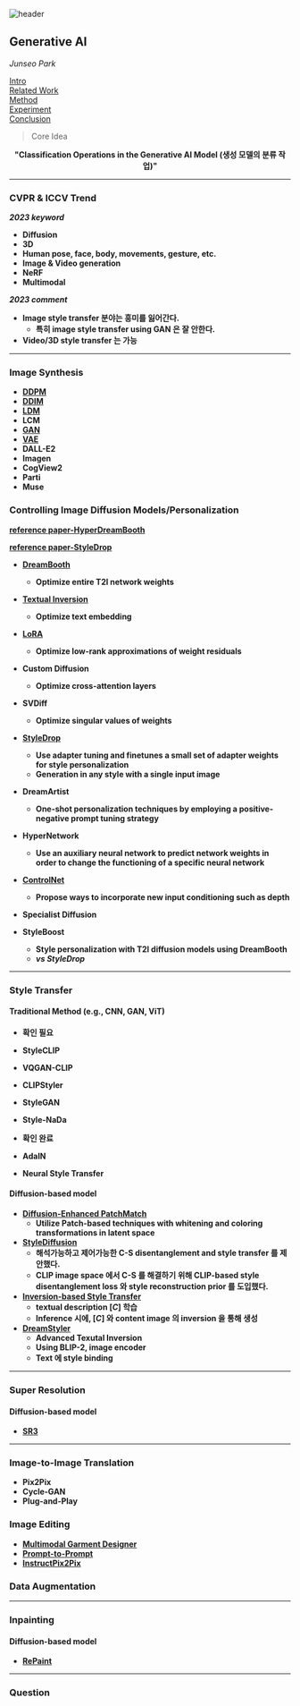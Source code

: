![header](https://capsule-render.vercel.app/api?type=waving&color=auto&height=80&section=header&text=Welcome%20Paper%20Review&fontSize=50)


## Generative AI
*Junseo Park*

[Intro](#intro)</br>
[Related Work](#related-work)</br>
[Method](#method)</br>
[Experiment](#experiment)</br>
[Conclusion](#conclusion)</br>

> Core Idea
<div align=center>
<strong>"Classification Operations in the Generative AI Model (생성 모델의 분류 작업)"</strong></br>
</div>

***
### <strong>CVPR & ICCV Trend<strong>
*2023 keyword*
- Diffusion
- 3D
- Human pose, face, body, movements, gesture, etc.
- Image & Video generation
- NeRF
- Multimodal

*2023 comment*
- Image style transfer 분야는 흥미를 잃어간다.
  - 특히 image style transfer using GAN 은 잘 안한다.
- Video/3D style transfer 는 가능

***
### <strong>Image Synthesis<strong>
- <a href='../DDPM_231112_174348.pdf'>DDPM</a>
- <a href='../DDIM/DDIM.md'>DDIM</a>
- <a href='../Latent Diffusion Model_230315_164557.pdf'>LDM</a>
- LCM
- <a href='../Generative Adversarial Nets_230512_221610.pdf'>GAN</a>
- <a href='../VAE_230706_175059.pdf'>VAE</a>
- DALL-E2
- Imagen
- CogView2
- Parti
- Muse

### <strong>Controlling Image Diffusion Models/Personalization</strong>

<a href='https://arxiv.org/pdf/2307.06949.pdf'>reference paper-HyperDreamBooth</a>

<a href='https://arxiv.org/pdf/2306.00983.pdf'>reference paper-StyleDrop</a>

- <a href='/이론 pdf 파일/딥러닝 논문/DreamBooth/DreamBooth.md'>DreamBooth</a>
  - Optimize entire T2I network weights
- <a href='/이론 pdf 파일/딥러닝 논문/Textual_inversion/Textual_inversion.md'>Textual Inversion</a>
  - Optimize text embedding
- <a href='/이론 pdf 파일/딥러닝 논문/LoRA_231007_193848.pdf'>LoRA</a>
  - Optimize low-rank approximations of weight residuals
- Custom Diffusion
  - Optimize cross-attention layers
- SVDiff
  - Optimize singular values of weights
- <a href='/이론 pdf 파일/딥러닝 논문/StyleDrop_230626_130819.pdf'>StyleDrop</a>
  - Use adapter tuning and finetunes a small set of adapter weights for style personalization
  - Generation in any style with a single input image
- DreamArtist
  - One-shot personalization techniques by employing a positive-negative prompt tuning strategy
- HyperNetwork
  - Use an auxiliary neural network to predict network weights in order to change the functioning of a specific neural network
- <a href='/이론 pdf 파일/딥러닝 논문/ControlNet_231018_163832.pdf'>ControlNet</a>
  - Propose ways to incorporate new input conditioning such as depth
- Specialist Diffusion

- StyleBoost
  - Style personalization with T2I diffusion models using DreamBooth
  - *vs StyleDrop*


***

### <strong>Style Transfer</strong>
#### Traditional Method (e.g., CNN, GAN, ViT)
- 확인 필요
- StyleCLIP
- VQGAN-CLIP
- CLIPStyler
- StyleGAN
- Style-NaDa

- 확인 완료
- AdaIN
- Neural Style Transfer

#### Diffusion-based model
- <a href='/이론 pdf 파일/딥러닝 논문/PatchMatch/PatchMatch.md'>Diffusion-Enhanced PatchMatch</a>
  - Utilize Patch-based techniques with whitening and coloring transformations in latent space  
- <a href='/이론 pdf 파일/딥러닝 논문/StyleDiffusion/StyleDiffusion.md'>StyleDiffusion</a>
  - 해석가능하고 제어가능한 C-S disentanglement and style transfer 를 제안했다.
  - CLIP image space 에서 C-S 를 해결하기 위해 CLIP-based style disentanglement loss 와 style reconstruction prior 를 도입했다. 
- <a href='/이론 pdf 파일/딥러닝 논문/Inversion-based-style-transfer/Inversion-based-style-transfer.md'>Inversion-based Style Transfer</a>
  - textual description $[C]$ 학습
  - Inference 시에, $[C]$ 와 content image 의 inversion 을 통해 생성
- <a href='../DreamStyler_231001_142049.pdf'>DreamStyler</a>
  - Advanced Texutal Inversion
  - Using BLIP-2, image encoder
  - Text 에 style binding

***

### <strong>Super Resolution</strong>
#### Diffusion-based model
- <a href='../SR3/SR3.md'>SR3</a>


***

### <strong>Image-to-Image Translation</strong>
- Pix2Pix
- Cycle-GAN
- Plug-and-Play

### <strong>Image Editing</strong>
- <a href='../Multimodal Garment Designer_231015_171057.pdf'>Multimodal Garment Designer</a>
- <a href='../Prompt to prompt image editing with attention_231004_124613.pdf'>Prompt-to-Prompt</a>
- <a href='../InstructPix2Pix_231014_141433.pdf'>InstructPix2Pix</a>

### <strong>Data Augmentation</strong>


***

### <strong>Inpainting</strong>

#### Diffusion-based model
- <a href='../Repaint/RePaint  Inpainting using Denoising Diffusion Probabilistic Models.md'>RePaint</a>

***

### <strong>Question</strong>


